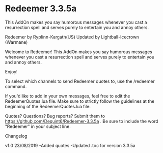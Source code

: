 # Redeemer 3.3.5a
 This AddOn makes you say humorous messages whenever you cast a resurrection spell and serves purely to entertain you and annoy others.

Redeemer
by Ryplinn-Kargath(US)
Updated by Lightball-Icecrown (Warmane)

Welcome to Redeemer! This AddOn makes you say humorous messages whenever you cast a resurrection spell and serves purely to entertain you and annoy others.

Enjoy!

To select which channels to send Redeemer quotes to, use the /redeemer command.

If you'd like to add in your own messages, feel free to edit the RedeemerQuotes.lua file. Make sure to strictly follow the guidelines at the beginning of the RedeemerQuotes.lua file.

Quotes? Questions? Bug reports? Submit them to https://github.com/Dequint6/Redeemer-3.3.5a . Be sure to include the word "Redeemer" in your subject line.

Changelog

v1.0 23/08/2019
-Added quotes
-Updated .toc for version 3.3.5a
